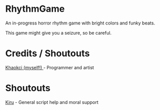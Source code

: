 # RhythmGame
An in-progress horror rhythm game with bright colors and funky beats.

This game might give you a seizure, so be careful.

# Credits / Shoutouts
[Khaokci (myself!) ](https://github.com/Khaokci) - Programmer and artist

# Shoutouts
[Kiru](https://github.com/0neGal) - General script help and moral support
<br>

